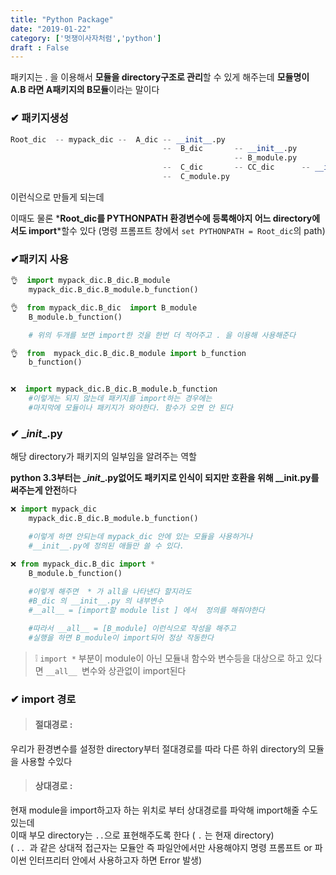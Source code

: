 ```yaml
---
title: "Python Package"
date: "2019-01-22"
category: ['멋쟁이사자처럼','python']
draft : False
---
```


패키지는 . 을 이용해서 **모듈을 directory구조로 관리**할 수 있게 해주는데 **모듈명이 A.B 라면 A패키지의 B모듈**이라는 말이다


### ✔ 패키지생성

```python
Root_dic  -- mypack_dic --  A_dic -- __init__.py
                                  --  B_dic       -- __init__.py
                                                  -- B_module.py
                                  --  C_dic       -- CC_dic      -- __init__.py
                                  --  C_module.py
```

이런식으로 만들게 되는데

이때도 물론 *__Root_dic를 PYTHONPATH 환경변수에 등록해야지 어느 directory에서도 import__*할수 있다
(명령 프롬프트 창에서 `set PYTHONPATH = Root_dic`의 path)




### ✔패키지 사용
```python
👌  import mypack_dic.B_dic.B_module
    mypack_dic.B_dic.B_module.b_function()

👌  from mypack_dic.B_dic  import B_module
    B_module.b_function()

    # 위의 두개를 보면 import한 것을 한번 더 적어주고 . 을 이용해 사용해준다

👌  from  mypack_dic.B_dic.B_module import b_function
    b_function()


❌  import mypack_dic.B_dic.B_module.b_function
    #이렇게는 되지 않는데 패키지를 import하는 경우에는
    #마지막에 모듈이나 패키지가 와야한다. 함수가 오면 안 된다
```



### ✔ \__init__.py

해당 directory가 패키지의 일부임을 알려주는 역할

**python 3.3부터는 \__init__.py없어도 패키지로 인식이 되지만 
호환을 위해 \____init__.py를 써주는게 안전**하다

```python
❌ import mypack_dic
    mypack_dic.B_dic.B_module.b_function()

    #이렇게 하면 안되는데 mypack_dic 안에 있는 모듈을 사용하거나
    #__init__.py에 정의된 애들만 쓸 수 있다.

❌ from mypack_dic.B_dic import * 
    B_module.b_function()
    
    #이렇게 해주면  * 가 all을 나타낸다 할지라도
    #B_dic 의 __init__.py 의 내부변수 
    #__all__ = [import할 module list ] 에서  정의를 해줘야한다

    #따라서 __all__ = [B_module] 이런식으로 작성을 해주고
    #실행을 하면 B_module이 import되어 정상 작동한다
```



>❕  `import *` 부분이 module이 아닌 모듈내 함수와 변수등을 대상으로 
하고 있다면 `__all__ `변수와 상관없이 import된다



### ✔ import 경로

> #### 절대경로 :   
우리가 환경변수를 설정한 directory부터 절대경로를 따라 
다른 하위 directory의 모듈을 사용할 수있다

> #### 상대경로 :    
현재 module을 import하고자 하는 위치로 부터 
상대경로를 파악해 import해줄 수도 있는데   
이때 부모 directory는 `..`으로 표현해주도록 한다 ( `.` 는 현재 directory)   
( `.. `과 같은 상대적 접근자는 모듈안 즉 파일안에서만 사용해야지
 명령 프롬프트 or 파이썬 인터프리터 안에서 사용하고자 하면 Error 발생)
